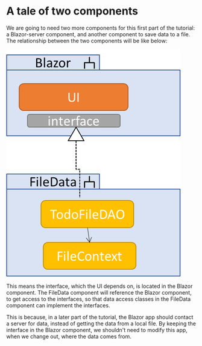# A tale of  two components
We are going to need two more components for this first part of the tutorial: a Blazor-server component, and another component to save data to a file. The relationship between the two components will be like below:

![img_2.png](Resources/img_2.png)

This means the interface, which the UI depends on, is located in the Blazor component. The FileData component will reference the Blazor component, to get access to the interfaces, so that data access classes in the FileData component can implement the interfaces.

This is because, in a later part of the tutorial, the Blazor app should contact a server for data, instead of getting the data from a local file. By keeping the interface in the Blazor component, we shouldn't need to modify this app, when we change out, where the data comes from.
